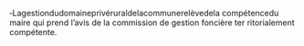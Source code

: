 ‐Lagestiondudomaineprivéruraldelacommunerelèvedela compétencedu maire qui prend l’avis de la commission de gestion foncière ter ritorialement compétente.